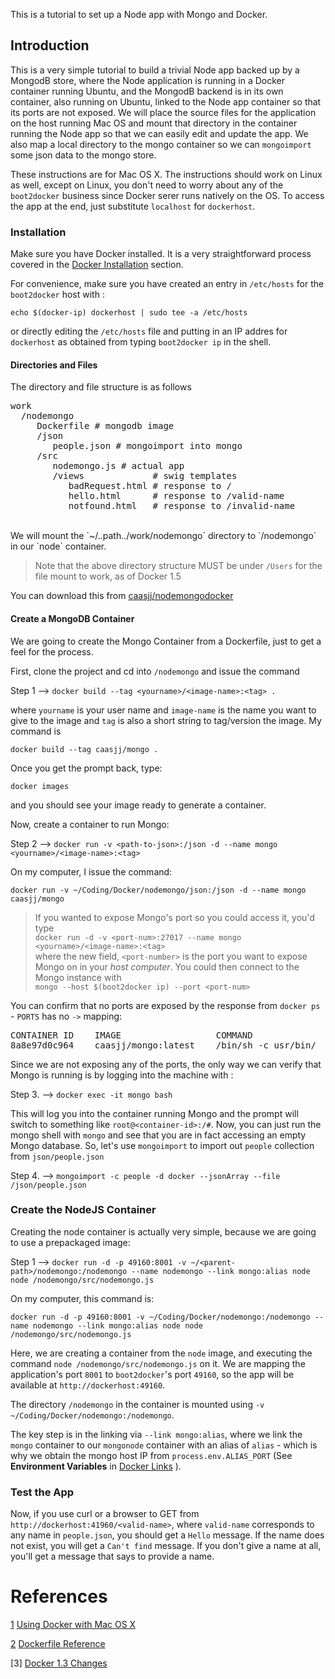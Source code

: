 
This is a tutorial to set up a Node app with Mongo and Docker.

## Introduction

This is a very simple tutorial to build a trivial Node app backed up by a MongodB store, where the Node application is running in a Docker container running Ubuntu, and the MongodB backend is in its own container, also running on Ubuntu, linked to the Node app container so that its ports are not exposed.  We will place the source files for the application on the host running Mac OS and mount that directory in the container running the Node app so that we can easily edit and update the app.  We also map a local directory to the mongo container so we can `mongoimport` some json data to the mongo store.

These instructions are for Mac OS X.  The instructions should work on Linux as well, except on Linux, you don't need to worry about any of the `boot2docker` business since Docker serer runs natively on the OS.  To access the app at the end, just substitute `localhost` for `dockerhost`.

### Installation

Make sure you have Docker installed.  It is a very straightforward process covered in the [Docker Installation](https://docs.docker.com/installation/) section.

For convenience, make sure you have created an entry in `/etc/hosts` for the `boot2docker` host with :

`echo $(docker-ip) dockerhost | sudo tee -a /etc/hosts`

or directly editing the `/etc/hosts` file and putting in an IP addres for `dockerhost` as obtained from typing `boot2docker ip` in the shell.

#### Directories and Files

The directory and file structure is as follows
<pre>
work
  /nodemongo
     Dockerfile # mongodb image
     /json
        people.json # mongoimport into mongo
     /src
        nodemongo.js # actual app
        /views             # swig templates
           badRequest.html # response to /
           hello.html      # response to /valid-name
           notfound.html   # response to /invalid-name
</pre>
<br>
We will mount the `~/..path../work/nodemongo` directory to `/nodemongo` in our `node` container.

> Note that the above directory structure MUST be under `/Users` for the file mount to work, as of Docker 1.5

You can download this from <a href="https://github.com/caasjj/nodemongodocker.git" target="_blank">caasjj/nodemongodocker</a>

#### Create a MongoDB Container

We are going to create the Mongo Container from a Dockerfile, just to get a feel for the process.

First, clone the project and cd into `/nodemongo` and issue the command 

Step 1 --> `docker build --tag <yourname>/<image-name>:<tag> .`

where `yourname` is your user name and `image-name` is the name you want to give to the image and `tag` is also a short string to tag/version the image.  My command is 

`docker build --tag caasjj/mongo .`

Once you get the prompt back, type:

`docker images`

and you should see your image ready to generate a container.

Now, create a container to run Mongo:

Step 2 --> `docker run -v <path-to-json>:/json -d --name mongo <yourname>/<image-name>:<tag>`

On my computer, I issue the command:

`docker run -v ~/Coding/Docker/nodemongo/json:/json -d --name mongo caasjj/mongo`


> If you wanted to expose Mongo's port so you could access it, you'd type <br> `docker run -d -v <port-num>:27017 --name mongo <yourname>/<image-name>:<tag>` <br>
where the new field, `<port-number>` is the port you want to expose Mongo on in your *host computer*.  You could then connect to the Mongo instance with <br> `mongo --host $(boot2docker ip) --port <port-num>`


You can confirm that no ports are exposed by the response from `docker ps` - `PORTS` has no `->` mapping:

<pre>
CONTAINER ID    IMAGE                  COMMAND               CREATED          STATUS          PORTS        NAMES
8a8e97d0c964    caasjj/mongo:latest    /bin/sh -c usr/bin/   3 minutes ago    Up 3 minutes    27017/tcp    mongo
</pre>

Since we are not exposing any of the ports, the only way we can verify that Mongo is running is by logging into the machine with :

Step 3. --> `docker exec -it mongo bash`

This will log you into the container running Mongo and the prompt will switch to something like `root@<container-id>:/#`.  Now, you can just run the mongo shell with `mongo` and see that you are in fact accessing an empty Mongo database.  So, let's use `mongoimport` to import out `people` collection from `json/people.json`

Step 4. --> `mongoimport -c people -d docker --jsonArray --file /json/people.json`


### Create the NodeJS Container

Creating the node container is actually very simple, because we are going to use a prepackaged image:

Step 1 --> `docker run -d -p 49160:8001 -v ~/<parent-path>/nodemongo:/nodemongo --name nodemongo --link mongo:alias node node /nodemongo/src/nodemongo.js`

On my computer, this command is:

 `docker run -d -p 49160:8001 -v ~/Coding/Docker/nodemongo:/nodemongo --name nodemongo --link mongo:alias node node /nodemongo/src/nodemongo.js`

Here, we are creating a container from the `node` image, and executing the command `node /nodemongo/src/nodemongo.js` on it. We are mapping the application's port `8001` to `boot2docker`'s port `49160`, so the app will be available at `http://dockerhost:49160`.
  
The directory `/nodemongo` in the container is mounted using `-v ~/Coding/Docker/nodemongo:/nodemongo`.

The key step is in the linking via `--link mongo:alias`, where we link the `mongo` container to our `mongonode` container with an alias of `alias` - which is why we obtain the mongo host IP from `process.env.ALIAS_PORT` (See **Environment Variables** in [Docker Links](http://docs.docker.com/userguide/dockerlinks/) ). 

### Test the App

Now, if you use curl or a browser to GET from `http://dockerhost:41960/<valid-name>`, where `valid-name` corresponds to any name in `people.json`, you should get a `Hello` message.  If the name does not exist, you will get a `Can't find` message.  If you don't give a name at all, you'll get a message that says to provide a name.

# References
[1] [Using Docker with Mac OS X](http://viget.com/extend/how-to-use-docker-on-os-x-the-missing-guide)

[2] [Dockerfile Reference](http://docs.docker.com/reference/builder/)

[3] [Docker 1.3 Changes](https://blog.docker.com/2014/10/docker-1-3-signed-images-process-injection-security-options-mac-shared-directories/)

[1]: http://viget.com/extend/how-to-use-docker-on-os-x-the-missing-guide "Using Docker with Mac OS X"

[2]: http://docs.docker.com/reference/builder/ "Dockerfile Reference" 

























